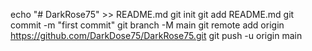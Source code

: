 echo "# DarkRose75" >> README.md
git init
git add README.md
git commit -m "first commit"
git branch -M main
git remote add origin https://github.com/DarkDose75/DarkRose75.git
git push -u origin main
